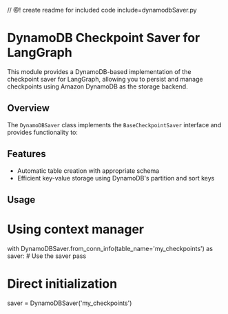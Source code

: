 // @! create readme for included code include=dynamodbSaver.py

# DynamoDB Checkpoint Saver for LangGraph

This module provides a DynamoDB-based implementation of the checkpoint saver for LangGraph, allowing you to persist and manage checkpoints using Amazon DynamoDB as the storage backend.

## Overview

The `DynamoDBSaver` class implements the `BaseCheckpointSaver` interface and provides functionality to:

## Features

- Automatic table creation with appropriate schema
- Efficient key-value storage using DynamoDB's partition and sort keys

## Usage

# Using context manager
with DynamoDBSaver.from_conn_info(table_name='my_checkpoints') as saver:
    # Use the saver
    pass

# Direct initialization
saver = DynamoDBSaver('my_checkpoints')

